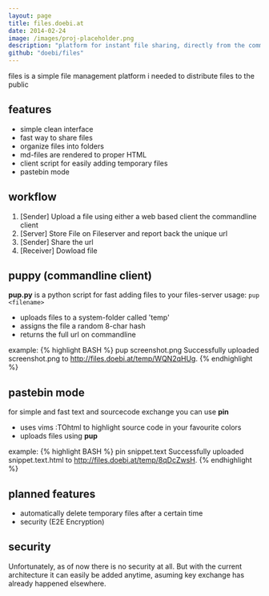 ```yaml
---
layout: page
title: files.doebi.at
date: 2014-02-24
image: /images/proj-placeholder.png
description: "platform for instant file sharing, directly from the command line"
github: "doebi/files"
---
```


files is a simple file management platform i needed to distribute files to the public

## features
 * simple clean interface
 * fast way to share files
 * organize files into folders
 * md-files are rendered to proper HTML
 * client script for easily adding temporary files
 * pastebin mode

## workflow
1. [Sender] Upload a file using either a web based client the commandline client
2. [Server] Store File on Fileserver and report back the unique url
3. [Sender] Share the url
4. [Receiver] Dowload file


## puppy (commandline client)
**pup.py** is a python script for fast adding files to your files-server
usage: `pup <filename>`

* uploads files to a system-folder called 'temp'
* assigns the file a random 8-char hash
* returns the full url on commandline

example:
{% highlight BASH %}
pup screenshot.png
Successfully uploaded screenshot.png to http://files.doebi.at/temp/WQN2qHUg.
{% endhighlight %}

## pastebin mode
for simple and fast text and sourcecode exchange you can use **pin**

* uses vims :TOhtml to highlight source code in your favourite colors
* uploads files using **pup**

example:
{% highlight BASH %}
pin snippet.text
Successfully uploaded snippet.text.html to http://files.doebi.at/temp/8qDcZwsH.
{% endhighlight %}

## planned features
* automatically delete temporary files after a certain time
* security (E2E Encryption)

## security
Unfortunately, as of now there is no security at all.
But with the current architecture it can easily be added anytime, asuming key exchange has already happened elsewhere.
